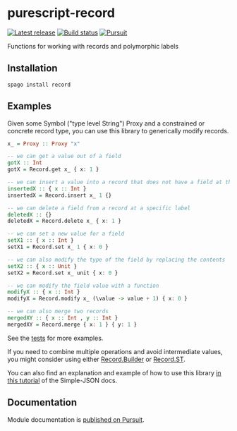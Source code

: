 # purescript-record

[![Latest release](http://img.shields.io/github/release/purescript/purescript-record.svg)](https://github.com/purescript/purescript-record/releases)
[![Build status](https://github.com/purescript/purescript-record/workflows/CI/badge.svg?branch=master)](https://github.com/purescript/purescript-record/actions?query=workflow%3ACI+branch%3Amaster)
[![Pursuit](https://pursuit.purescript.org/packages/purescript-record/badge)](https://pursuit.purescript.org/packages/purescript-record)

Functions for working with records and polymorphic labels

## Installation

```
spago install record
```

## Examples

Given some Symbol ("type level String") Proxy and a constrained or concrete record type, you can use this library to generically modify records.

```purs
x_ = Proxy :: Proxy "x"

-- we can get a value out of a field
gotX :: Int
gotX = Record.get x_ { x: 1 }

-- we can insert a value into a record that does not have a field at that label yet
insertedX :: { x :: Int }
insertedX = Record.insert x_ 1 {}

-- we can delete a field from a record at a specific label
deletedX :: {}
deletedX = Record.delete x_ { x: 1 }

-- we can set a new value for a field
setX1 :: { x :: Int }
setX1 = Record.set x_ 1 { x: 0 }

-- we can also modify the type of the field by replacing the contents
setX2 :: { x :: Unit }
setX2 = Record.set x_ unit { x: 0 }

-- we can modify the field value with a function
modifyX :: { x :: Int }
modifyX = Record.modify x_ (\value -> value + 1) { x: 0 }

-- we can also merge two records
mergedXY :: { x :: Int , y :: Int }
mergedXY = Record.merge { x: 1 } { y: 1 }
```

See the [tests](./test/Main.purs) for more examples.

If you need to combine multiple operations and avoid intermediate values, you might consider using either [Record.Builder](https://pursuit.purescript.org/packages/purescript-record/docs/Record.Builder) or [Record.ST](https://pursuit.purescript.org/packages/purescript-record/docs/Record.ST).

You can also find an explanation and example of how to use this library [in this tutorial](https://purescript-simple-json.readthedocs.io/en/latest/inferred-record-types.html) of the Simple-JSON docs.

## Documentation

Module documentation is [published on Pursuit](http://pursuit.purescript.org/packages/purescript-record).
